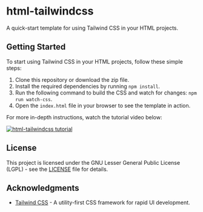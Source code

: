 # html-tailwindcss

A quick-start template for using Tailwind CSS in your HTML projects.

## Getting Started

To start using Tailwind CSS in your HTML projects, follow these simple steps:

1. Clone this repository or download the zip file.
2. Install the required dependencies by running `npm install`.
3. Run the following command to build the CSS and watch for changes: `npm run watch-css`.
4. Open the `index.html` file in your browser to see the template in action.

For more in-depth instructions, watch the tutorial video below:

[![html-tailwindcss tutorial](https://img.youtube.com/vi/VHOJ06LDezk/0.jpg)](https://www.youtube.com/embed/VHOJ06LDezk)

## License

This project is licensed under the GNU Lesser General Public License (LGPL) - see the [LICENSE](LICENSE) file for details.

## Acknowledgments

- [Tailwind CSS](https://tailwindcss.com/) - A utility-first CSS framework for rapid UI development.
